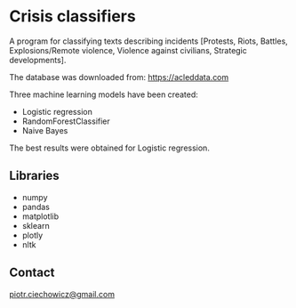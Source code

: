 # Crisis classifiers

A program for classifying texts describing incidents [Protests, Riots, Battles, Explosions/Remote violence, Violence against civilians, Strategic developments].

The database was downloaded from:
https://acleddata.com

Three machine learning models have been created: 
- Logistic regression
- RandomForestClassifier
- Naive Bayes

The best results were obtained for Logistic regression.

## Libraries

- numpy
- pandas
- matplotlib
- sklearn
- plotly
- nltk

## Contact

piotr.ciechowicz@gmail.com
